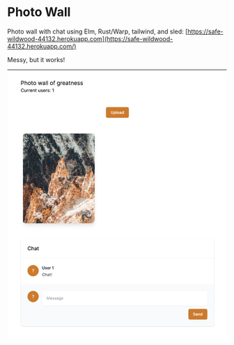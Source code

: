 # Photo Wall

Photo wall with chat using Elm, Rust/Warp, tailwind, and sled: [https://safe-wildwood-44132.herokuapp.com](https://safe-wildwood-44132.herokuapp.com/)

Messy, but it works!

![](https://github.com/danbruder/wall/blob/main/screenshot.png?raw=true)
